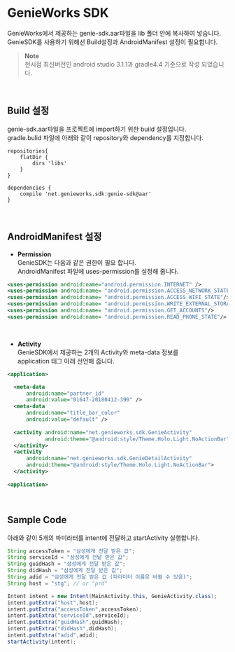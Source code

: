# GenieWorks SDK
GenieWorks에서 제공하는 genie-sdk.aar파일을 lib 폴더 안에  복사하여 넣습니다.<br>
GenieSDK를 사용하기 위해선 Build설정과 AndroidManifest 설정이 필요합니다.<br>
> **Note** <br>
현시점 최신버전인 android studio 3.1.1과 gradle4.4 기준으로 작성 되었습니다. 

<br>

## Build 설정
genie-sdk.aar파일을 프로젝트에 import하기 위한 build 설정입니다.<br>
gradle.bulid 파일에 아래와 같이 repository와 dependency를 지정합니다.   

```
repositories{	
    flatDir {
        dirs 'libs'
    }
}

dependencies {
    compile 'net.genieworks.sdk:genie-sdk@aar'
}

```


<br>

## AndroidManifest 설정
- **Permission**<br>
GenieSDK는 다음과 같은 권한이 필요 합니다.<br>
AndroidManifest 파일에 uses-permission를 설정해 줍니다.

```xml
<uses-permission android:name="android.permission.INTERNET" />
<uses-permission android:name= "android.permission.ACCESS_NETWORK_STATE"/>
<uses-permission android:name= "android.permission.ACCESS_WIFI_STATE"/>
<uses-permission android:name= "android.permission.WRITE_EXTERNAL_STORAGE"/>
<uses-permission android:name= "android.permission.GET_ACCOUNTS"/>
<uses-permission android:name= "android.permission.READ_PHONE_STATE"/>
```

<br>

- **Activity**<br>
GenieSDK에서 제공하는 2개의 Activity와 meta-data 정보를<br>
application 태그 아래 선언해 줍니다.

```xml
<application>

  <meta-data
      android:name="partner_id"
      android:value="01647-20180412-390" />
  <meta-data
      android:name="title_bar_color"
      android:value="default" />
  
  <activity android:name="net.genieworks.sdk.GenieActivity"
            android:theme="@android:style/Theme.Holo.Light.NoActionBar">
  </activity>
  <activity
      android:name="net.genieworks.sdk.GenieDetailActivity"
      android:theme="@android:style/Theme.Holo.Light.NoActionBar">
  </activity>
  
<application>  
```

<br>

## Sample Code
 아래와 같이 5개의 파미라터를 intent에 전달하고 startActivity 실행합니다.
```java
String accessToken = "삼성에게 전달 받은 값";
String serviceId = "삼성에게 전달 받은 값";
String guidHash = "삼성에게 전달 받은 값";
String didHash = "삼성에게 전달 받은 값";
String adid = "삼성에게 전달 받은 값 (파라미터 이름은 바뀔 수 있음)";
String host = "stg"; // or "prd"

Intent intent = new Intent(MainActivity.this, GenieActivity.class);
intent.putExtra("host",host);
intent.putExtra("accessToken",accessToken);
intent.putExtra("serviceId",serviceId);
intent.putExtra("guidHash",guidHash);
intent.putExtra("didHash",didHash);
intent.putExtra("adid",adid);
startActivity(intent);
```
